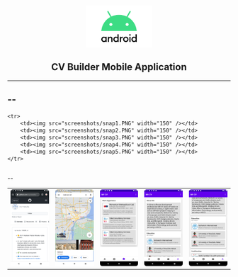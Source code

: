 <p align="center">
    <img src="android_logo.png" width="150" />
    <h2 align="center">CV Builder Mobile Application</h2>
    
</p>

<hr/>
<h2>--</h2>
<p align="center">
<table border="0">
  
    <tr>
        <td><img src="screenshots/snap1.PNG" width="150" /></td>
        <td><img src="screenshots/snap2.PNG" width="150" /></td>
        <td><img src="screenshots/snap3.PNG" width="150" /></td>
        <td><img src="screenshots/snap4.PNG" width="150" /></td>
        <td><img src="screenshots/snap5.PNG" width="150" /></td>
    </tr>
</table>

<table border="0">
    <tr>
        <span>
        --
        </span>
    </tr>
    <tr>
        <td><img src="screenshots/snap6.PNG" width="150" /></td>
        <td><img src="screenshots/snap7.PNG" width="150" /></td>
        <td><img src="screenshots/snap8.PNG" width="150" /></td>
        <td><img src="screenshots/snap9.PNG" width="150" /></td>
         <td><img src="screenshots/snap10.PNG" width="150" /></td>
    </tr>
</table>
</p>